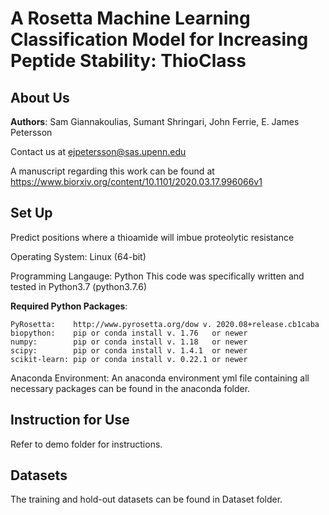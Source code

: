 # A Rosetta Machine Learning Classification Model for Increasing Peptide Stability: ThioClass

## About Us
__Authors__: Sam Giannakoulias, Sumant Shringari, John Ferrie, E. James Petersson

Contact us at ejpetersson@sas.upenn.edu

A manuscript regarding this work can be found at https://www.biorxiv.org/content/10.1101/2020.03.17.996066v1

## Set Up
Predict positions where a thioamide will imbue proteolytic resistance 

Operating System: Linux (64-bit)

Programming Langauge: Python This code was specifically written and tested in Python3.7 (python3.7.6)

__Required Python Packages__:

    PyRosetta:    http://www.pyrosetta.org/dow v. 2020.08+release.cb1caba
    biopython:    pip or conda install v. 1.76   or newer
    numpy:        pip or conda install v. 1.18   or newer
    scipy:        pip or conda install v. 1.4.1  or newer
    scikit-learn: pip or conda install v. 0.22.1 or newer

Anaconda Environment: An anaconda environment yml file containing all necessary packages can be found in the anaconda folder.

## Instruction for Use
Refer to demo folder for instructions.

## Datasets
The training and hold-out datasets can be found in Dataset folder. 
